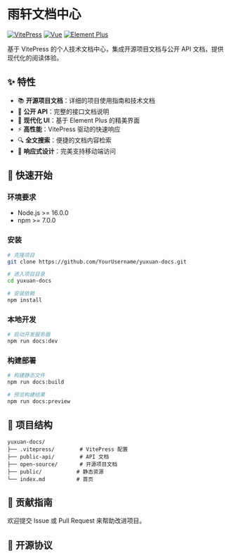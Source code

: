 # 雨轩文档中心

[![VitePress](https://img.shields.io/badge/VitePress-1.5.0-brightgreen.svg)](https://vitepress.dev/)
[![Vue](https://img.shields.io/badge/Vue-3.3.4-brightgreen.svg)](https://vuejs.org/)
[![Element Plus](https://img.shields.io/badge/Element_Plus-2.3.14-brightgreen.svg)](https://element-plus.org/)

基于 VitePress 的个人技术文档中心，集成开源项目文档与公开 API 文档，提供现代化的阅读体验。

## ✨ 特性

- 📚 **开源项目文档**：详细的项目使用指南和技术文档
- 🚀 **公开 API**：完整的接口文档说明
- 🎨 **现代化 UI**：基于 Element Plus 的精美界面
- ⚡️ **高性能**：VitePress 驱动的快速响应
- 🔍 **全文搜索**：便捷的文档内容检索
- 📱 **响应式设计**：完美支持移动端访问

## 🚀 快速开始

### 环境要求

- Node.js >= 16.0.0
- npm >= 7.0.0

### 安装

```bash
# 克隆项目
git clone https://github.com/YourUsername/yuxuan-docs.git

# 进入项目目录
cd yuxuan-docs

# 安装依赖
npm install
```

### 本地开发

```bash
# 启动开发服务器
npm run docs:dev
```

### 构建部署

```bash
# 构建静态文件
npm run docs:build

# 预览构建结果
npm run docs:preview
```

## 📖 项目结构

```
yuxuan-docs/
├── .vitepress/        # VitePress 配置
├── public-api/        # API 文档
├── open-source/       # 开源项目文档
├── public/           # 静态资源
└── index.md          # 首页
```

## 🤝 贡献指南

欢迎提交 Issue 或 Pull Request 来帮助改进项目。

## 📝 开源协议
